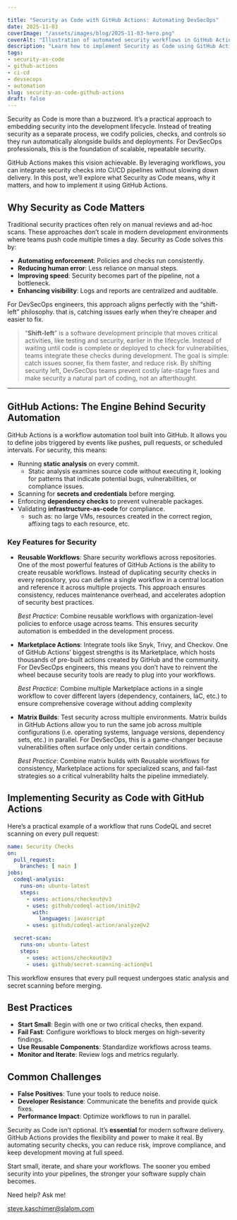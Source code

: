 ```yaml
---

title: "Security as Code with GitHub Actions: Automating DevSecOps"
date: 2025-11-03
coverImage: "/assets/images/blog/2025-11-03-hero.png"
coverAlt: "Illustration of automated security workflows in GitHub Actions"
description: "Learn how to implement Security as Code using GitHub Actions. Explore reusable workflows, Marketplace integrations, matrix builds, and best practices for embedding security into CI/CD pipelines."
tags:
- security-as-code
- github-actions
- ci-cd
- devsecops
- automation
slug: security-as-code-github-actions
draft: false
---
```


Security as Code is more than a buzzword. It’s a practical approach to embedding security into the development lifecycle. Instead of treating security as a separate process, we codify policies, checks, and controls so they run automatically alongside builds and deployments. For DevSecOps professionals, this is the foundation of scalable, repeatable security.

GitHub Actions makes this vision achievable. By leveraging workflows, you can integrate security checks into CI/CD pipelines without slowing down delivery. In this post, we’ll explore what Security as Code means, why it matters, and how to implement it using GitHub Actions.

## **Why Security as Code Matters**

Traditional security practices often rely on manual reviews and ad-hoc scans. These approaches don’t scale in modern development environments where teams push code multiple times a day. Security as Code solves this by:

- **Automating enforcement**: Policies and checks run consistently.
- **Reducing human error**: Less reliance on manual steps.
- **Improving speed**: Security becomes part of the pipeline, not a bottleneck.
- **Enhancing visibility**: Logs and reports are centralized and auditable.

For DevSecOps engineers, this approach aligns perfectly with the “shift-left” philosophy. that is, catching issues early when they’re cheaper and easier to fix.

> “**Shift-left**” is a software development principle that moves critical activities, like testing and security, earlier in the lifecycle. Instead of waiting until code is complete or deployed to check for vulnerabilities, teams integrate these checks during development. The goal is simple: catch issues sooner, fix them faster, and reduce risk. By shifting security left, DevSecOps teams prevent costly late-stage fixes and make security a natural part of coding, not an afterthought.

---

## **GitHub Actions: The Engine Behind Security Automation**

GitHub Actions is a workflow automation tool built into GitHub. It allows you to define jobs triggered by events like pushes, pull requests, or scheduled intervals. For security, this means:

- Running **static analysis** on every commit.
  - Static analysis examines source code without executing it, looking for patterns that indicate potential bugs, vulnerabilities, or compliance issues.
- Scanning for **secrets and credentials** before merging.
- Enforcing **dependency checks** to prevent vulnerable packages.
- Validating **infrastructure-as-code** for compliance.
  - such as: no large VMs, resources created in the correct region, affixing tags to each resource, etc.

### **Key Features for Security**

- **Reusable Workflows**: Share security workflows across repositories.
  One of the most powerful features of GitHub Actions is the ability to create reusable workflows. Instead of duplicating security checks in every repository, you can define a single workflow in a central location and reference it across multiple projects. This approach ensures consistency, reduces maintenance overhead, and accelerates adoption of security best practices.

  _Best Practice_: Combine reusable workflows with organization-level policies to enforce usage across teams. This ensures security automation is embedded in the development process.

- **Marketplace Actions**: Integrate tools like Snyk, Trivy, and Checkov.
  One of GitHub Actions’ biggest strengths is its Marketplace, which hosts thousands of pre-built actions created by GitHub and the community. For DevSecOps engineers, this means you don’t have to reinvent the wheel because security tools are ready to plug into your workflows.

  _Best Practice_: Combine multiple Marketplace actions in a single workflow to cover different layers (dependency, containers, IaC, etc.) to ensure comprehensive coverage without adding complexity

- **Matrix Builds**: Test security across multiple environments.
  Matrix builds in GitHub Actions allow you to run the same job across multiple configurations (i.e. operating systems, language versions, dependency sets, etc.) in parallel. For DevSecOps, this is a game-changer because vulnerabilities often surface only under certain conditions.

  _Best Practice_: Combine matrix builds with Reusable workflows for consistency, Marketplace actions for specialized scans, and  fail-fast strategies so a critical vulnerability halts the pipeline immediately.

## **Implementing Security as Code with GitHub Actions**

Here’s a practical example of a workflow that runs CodeQL and secret scanning on every pull request:

```yaml
name: Security Checks
on:
  pull_request:
    branches: [ main ]
jobs:
  codeql-analysis:
    runs-on: ubuntu-latest
    steps:
      - uses: actions/checkout@v3
      - uses: github/codeql-action/init@v2
        with:
          languages: javascript
      - uses: github/codeql-action/analyze@v2

  secret-scan:
    runs-on: ubuntu-latest
    steps:
      - uses: actions/checkout@v3
      - uses: github/secret-scanning-action@v1
```

This workflow ensures that every pull request undergoes static analysis and secret scanning before merging.

## **Best Practices**

- **Start Small**: Begin with one or two critical checks, then expand.
- **Fail Fast**: Configure workflows to block merges on high-severity findings.
- **Use Reusable Components**: Standardize workflows across teams.
- **Monitor and Iterate**: Review logs and metrics regularly.

## **Common Challenges**

- **False Positives**: Tune your tools to reduce noise.
- **Developer Resistance**: Communicate the benefits and provide quick fixes.
- **Performance Impact**: Optimize workflows to run in parallel.

Security as Code isn’t optional. It’s **essential** for modern software delivery. GitHub Actions provides the flexibility and power to make it real. By automating security checks, you can reduce risk, improve compliance, and keep development moving at full speed.

Start small, iterate, and share your workflows. The sooner you embed security into your pipelines, the stronger your software supply chain becomes.

Need help? Ask me!

[steve.kaschimer@slalom.com](mailto:steve.kaschimer@slalom.com)